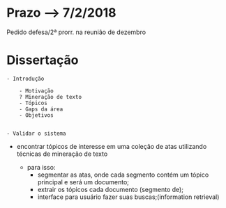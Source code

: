 
# Prazo --> 7/2/2018

Pedido defesa/2ª prorr. na reunião de dezembro



# Dissertação

	- Introdução
		
		- Motivação
		? Mineração de texto
		- Tópicos
		- Gaps da área
		- Objetivos


	- Validar o sistema




- encontrar tópicos de interesse em uma coleção de atas utilizando técnicas de mineração de texto

	- para isso:
		- segmentar as atas, onde cada segmento contém um tópico principal e será um documento;
		- extrair os tópicos cada documento (segmento de);
		- interface para usuário fazer suas buscas;(information retrieval)




	



